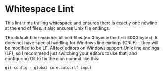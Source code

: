 # Whitespace Lint

This lint trims trailing whitespace and ensures there is exactly one newline at the end of files. It also ensures Unix file endings.

The default filter matches all text files (no 0 byte in the first 8000 bytes). It does not have special handling for Windows line endings (CRLF) - they will be modified to be LF. All text editors on Windows support Unix line endings (LF), so I recommend just switching your editors to use that, and configuring Git to fix them on commit like this:

    git config --global core.autocrlf input
